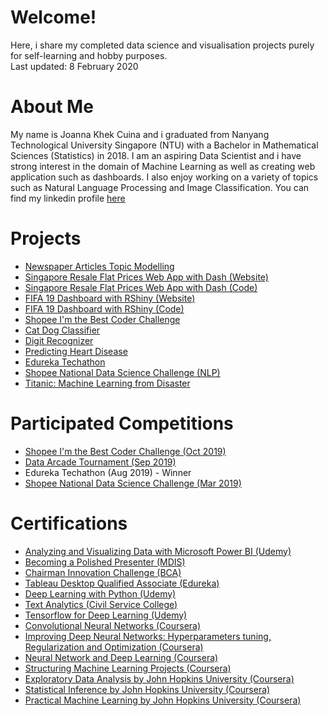 # Welcome!
Here, i share my completed data science and visualisation projects purely for self-learning and hobby purposes.   
Last updated: 8 February 2020

# About Me
My name is Joanna Khek Cuina and i graduated from Nanyang Technological University Singapore (NTU) with a Bachelor in Mathematical Sciences (Statistics) in 2018. I am an aspiring Data Scientist and i have strong interest in the domain of Machine Learning as well as creating web application such as dashboards. I also enjoy working on a variety of topics such as Natural Language Processing and Image Classification. You can find my linkedin profile [here](https://linkedin.com/in/joannakhek/)

# Projects
- [Newspaper Articles Topic Modelling](https://github.com/Joanna-Khek/joanna-khek.github.io/blob/master/Topic%20Modelling%20with%20Gensim%20and%20Scikit-Learn.ipynb)
- [Singapore Resale Flat Prices Web App with Dash (Website)](https://sg-resale-flat-app.herokuapp.com/)
- [Singapore Resale Flat Prices Web App with Dash (Code)](https://github.com/Joanna-Khek/joannakhek.github.io/blob/master/SG_resale_flats_dashboard.py)
- [FIFA 19 Dashboard with RShiny (Website)](https://joanna-khek.shinyapps.io/fifa_19_dashboard/)
- [FIFA 19 Dashboard with RShiny (Code)](https://github.com/Joanna-Khek/joanna-khek.github.io/blob/master/app.R)
- [Shopee I'm the Best Coder Challenge](https://github.com/Joanna-Khek/joanna-khek.github.io/blob/master/best_coder.py)
- [Cat Dog Classifier](https://github.com/Joanna-Khek/joanna-khek.github.io/blob/master/cat_dog_classifier.py)
- [Digit Recognizer](https://github.com/Joanna-Khek/joanna-khek.github.io/blob/master/digit_recognizer.py)
- [Predicting Heart Disease](https://github.com/Joanna-Khek/joanna-khek.github.io/blob/master/Predicting%20Heart%20Disease.ipynb)
- [Edureka Techathon](https://github.com/Joanna-Khek/joanna-khek.github.io/blob/master/Edureka_Techathon.ipynb)
- [Shopee National Data Science Challenge (NLP)](https://github.com/Joanna-Khek/joanna-khek.github.io/blob/master/NDSC2019.py)
- [Titanic: Machine Learning from Disaster](https://github.com/Joanna-Khek/joanna-khek.github.io/blob/master/Titanic%20Machine%20Learning%20from%20Disaster.ipynb)

# Participated Competitions
- [Shopee I'm the Best Coder Challenge (Oct 2019)](https://www.dropbox.com/s/zzk02ealua25en7/Im_the_best_coder.jpg?dl=0)
- [Data Arcade Tournament (Sep 2019)](https://www.dropbox.com/s/ez2kiw12rdlxw7g/Data%20Arcade%20Tournament.pdf?dl=0)
- Edureka Techathon (Aug 2019) - Winner
- [Shopee National Data Science Challenge (Mar 2019)](https://www.dropbox.com/s/i2xcpukt1madh1d/NDSC2019%20Certificate.jpg?dl=0)

# Certifications
- [Analyzing and Visualizing Data with Microsoft Power BI (Udemy)](https://www.dropbox.com/s/q90jy6aqljstsq6/PowerBI_Certificate.pdf?dl=0)
- [Becoming a Polished Presenter (MDIS)](https://www.dropbox.com/s/4l2yyeuydh28yi6/Polished%20Presenter%20Certificate.JPG?dl=0)
- [Chairman Innovation Challenge (BCA)](https://www.dropbox.com/s/wqienm5m0wka6r2/CIC19%20SPO-01-ERD.pdf?dl=0)
- [Tableau Desktop Qualified Associate (Edureka)](https://www.dropbox.com/s/vtlbe105qwjgwkq/tableau_certificate.pdf?dl=0)
- [Deep Learning with Python (Udemy)](https://www.dropbox.com/s/3hisj6xz7vucnc6/Deep_Learning_Certificate.pdf?dl=0)
- [Text Analytics (Civil Service College)](https://www.dropbox.com/s/72wyuej69vzrlev/A%20Primer%20in%20Text%20Analytics%20Certificate.pdf?dl=0)
- [Tensorflow for Deep Learning (Udemy)](https://udemy-certificate.s3.amazonaws.com/pdf/UC-62CSPK3R.pdf)
- [Convolutional Neural Networks (Coursera)](https://www.coursera.org/account/accomplishments/certificate/NHZCKPYBXSJH)
- [Improving Deep Neural Networks: Hyperparameters tuning, Regularization and Optimization (Coursera)](https://www.coursera.org/account/accomplishments/certificate/33HE7F2FXGHE)
- [Neural Network and Deep Learning (Coursera)](https://www.coursera.org/account/accomplishments/certificate/7FZ7U3CNE5XW)
- [Structuring Machine Learning Projects (Coursera)](https://www.coursera.org/account/accomplishments/certificate/BMP9E9LWYLUR)
- [Exploratory Data Analysis by John Hopkins University (Coursera)](https://www.coursera.org/account/accomplishments/certificate/FL3BE95ZQ2J7)
- [Statistical Inference by John Hopkins University (Coursera)](https://www.coursera.org/account/accomplishments/certificate/RPX2DT2F3UBW)
- [Practical Machine Learning by John Hopkins University (Coursera)](https://www.coursera.org/account/accomplishments/certificate/9Z4T87YH2DK4)
